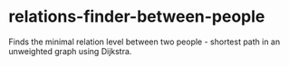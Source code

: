 # relations-finder-between-people
Finds the minimal relation level between two people - shortest path in an unweighted graph using Dijkstra.
